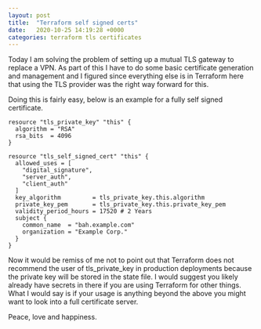 ```yaml
---
layout: post
title:  "Terraform self signed certs"
date:   2020-10-25 14:19:28 +0000
categories: terraform tls certificates
---
```

Today I am solving the problem of setting up a mutual TLS gateway to replace a VPN. As part of this I have to do some 
basic certificate generation and management and I figured since everything else is in Terraform here that using the 
TLS provider was the right way forward for this.

Doing this is fairly easy, below is an example for a fully self signed certificate.

```hcl
resource "tls_private_key" "this" {
  algorithm = "RSA"
  rsa_bits  = 4096
}

resource "tls_self_signed_cert" "this" {
  allowed_uses = [
    "digital_signature",
    "server_auth",
    "client_auth"
  ]
  key_algorithm         = tls_private_key.this.algorithm
  private_key_pem       = tls_private_key.this.private_key_pem
  validity_period_hours = 17520 # 2 Years
  subject {
    common_name  = "bah.example.com"
    organization = "Example Corp."
  }
}
```

Now it would be remiss of me not to point out that Terraform does not recommend the user of tls_private_key in 
production deployments because the private key will be stored in the state file. I would suggest you likely 
already have secrets in there if you are using Terraform for other things. What I would say is if your usage is anything
beyond the above you might want to look into a full certificate server.

Peace, love and happiness.